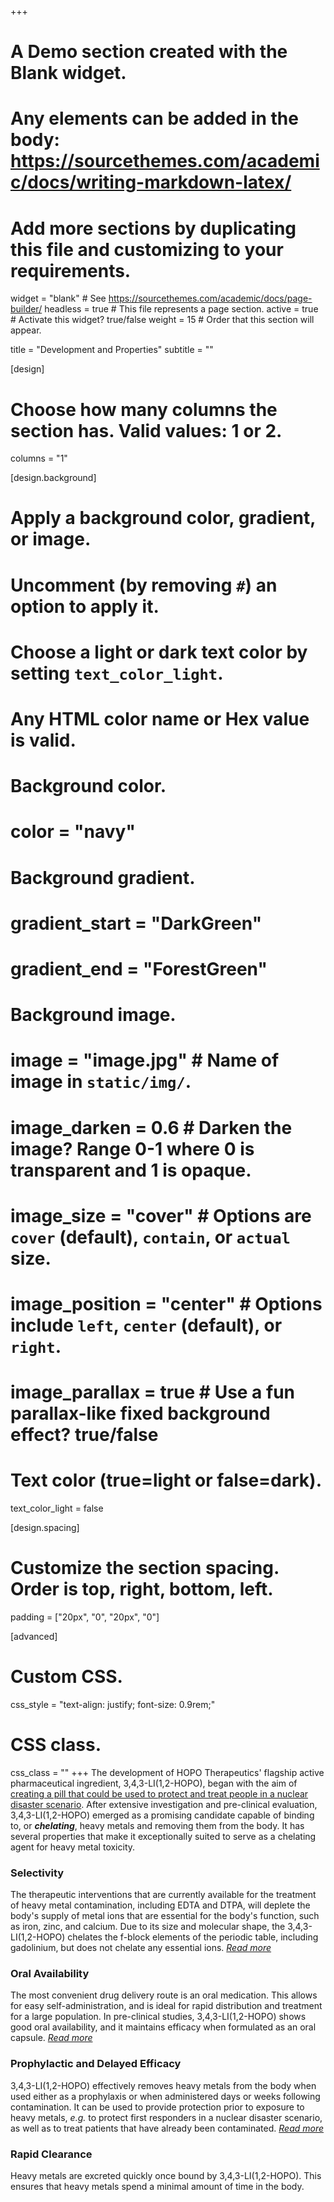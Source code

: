 +++
# A Demo section created with the Blank widget.
# Any elements can be added in the body: https://sourcethemes.com/academic/docs/writing-markdown-latex/
# Add more sections by duplicating this file and customizing to your requirements.

widget = "blank"  # See https://sourcethemes.com/academic/docs/page-builder/
headless = true  # This file represents a page section.
active = true  # Activate this widget? true/false
weight = 15  # Order that this section will appear.

title = "Development and Properties"
subtitle = ""

[design]
  # Choose how many columns the section has. Valid values: 1 or 2.
  columns = "1"

[design.background]
  # Apply a background color, gradient, or image.
  #   Uncomment (by removing `#`) an option to apply it.
  #   Choose a light or dark text color by setting `text_color_light`.
  #   Any HTML color name or Hex value is valid.

  # Background color.
  # color = "navy"

  # Background gradient.
  # gradient_start = "DarkGreen"
  # gradient_end = "ForestGreen"

  # Background image.
  # image = "image.jpg"  # Name of image in `static/img/`.
  # image_darken = 0.6  # Darken the image? Range 0-1 where 0 is transparent and 1 is opaque.
  # image_size = "cover"  #  Options are `cover` (default), `contain`, or `actual` size.
  # image_position = "center"  # Options include `left`, `center` (default), or `right`.
  # image_parallax = true  # Use a fun parallax-like fixed background effect? true/false

  # Text color (true=light or false=dark).
  text_color_light = false

[design.spacing]
  # Customize the section spacing. Order is top, right, bottom, left.
  padding = ["20px", "0", "20px", "0"]

[advanced]
 # Custom CSS.
 css_style = "text-align: justify; font-size: 0.9rem;"

 # CSS class.
 css_class = ""
+++
The development of HOPO Therapeutics' flagship active pharmaceutical ingredient, 3,4,3-LI(1,2-HOPO), began with the aim of [creating a pill that could be used to protect and treat people in a nuclear disaster scenario](https://newscenter.lbl.gov/2019/09/12/how-an-anti-nuclear-contamination-pill-could-also-help-mri-patients/). After extensive investigation and pre-clinical evaluation, 3,4,3-LI(1,2-HOPO) emerged as a promising candidate capable of binding to, or ***chelating***, heavy metals and removing them from the body. It has several properties that make it exceptionally suited to serve as a chelating agent for heavy metal toxicity.

### Selectivity
The therapeutic interventions that are currently available for the treatment of heavy metal contamination, including EDTA and DTPA, will deplete the body's supply of metal ions that are essential for the body's function, such as iron, zinc, and calcium. Due to its size and molecular shape, the 3,4,3-LI(1,2-HOPO) chelates the f-block elements of the periodic table, including gadolinium, but does not chelate any essential ions. *[Read more](/publication/bunin-dose-dependent-2013/)*

### Oral Availability
The most convenient drug delivery route is an oral medication. This allows for easy self-administration, and is ideal for rapid distribution and treatment for a large population. In pre-clinical studies, 3,4,3-LI(1,2-HOPO) shows good oral availability, and it maintains efficacy when formulated as an oral capsule. *[Read more](/publication/choi-biodistribution-2015/)*

### Prophylactic and Delayed Efficacy
3,4,3-LI(1,2-HOPO) effectively removes heavy metals from the body when used either as a prophylaxis or when administered days or weeks following contamination. It can be used to provide protection prior to exposure to heavy metals, *e.g.* to protect first responders in a nuclear disaster scenario, as well as to treat patients that have already been contaminated. *[Read more](/publication/an-early-2017/)*

### Rapid Clearance
Heavy metals are excreted quickly once bound by 3,4,3-LI(1,2-HOPO). This ensures that heavy metals spend a minimal amount of time in the body.
